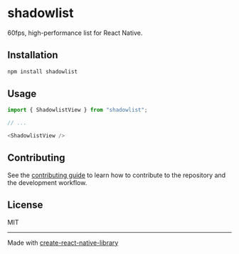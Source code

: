 # shadowlist

60fps, high-performance list for React Native.

## Installation

```sh
npm install shadowlist
```

## Usage


```js
import { ShadowlistView } from "shadowlist";

// ...

<ShadowlistView />
```


## Contributing

See the [contributing guide](CONTRIBUTING.md) to learn how to contribute to the repository and the development workflow.

## License

MIT

---

Made with [create-react-native-library](https://github.com/callstack/react-native-builder-bob)
